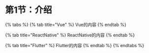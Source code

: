 # 第1节：介绍

{% tabs %}
{% tab title="Vue" %}
Vue的内容
{% endtab %}

{% tab title="ReactNative" %}
ReactNative的内容
{% endtab %}

{% tab title="Flutter" %}
Flutter的内容
{% endtab %}
{% endtabs %}

